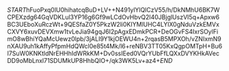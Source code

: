 $START$hFuoPxq0lU0hihatcqBuD+LV++N491ylYlQlCzV55/h/DkNMhU6BK7WCPEXzdg64GqVDKLul3YP16g6Gf9wLCdOvHbvQ2l40JBjglUszVI5q+Apxw6BC3UEboXuRczWt+9QESfaZ0Y5PkzW2li0KIYMlUHC4LYlX0gNduVzkEMVxCXVY6xuvDEVXmw1tvLeJia94gqJ6I2pAgxEDmkPCR+DeOGvFS4IxrSOylFimO8wBhiYQaMcUewz0lpb/3jALI9Y1kjOEWU4n+2rqasB5MPXOh/vZNIxmN9nXAU9uh1kAffyPfpmHdQWcl0e85t4Mk/l6+reNBV3TT05KxQgpOMTpH+Bu6I7SuW0KNKtldNrEHHhIdWRkKM+Dv0ssIEed0VQrYUbFfLQXxDVYKHkAVecDD9oMbLnxl71SDUMkUP8HhbQIO+/qk3WK5Lv+az4+$END$